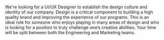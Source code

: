 We're looking for a UI/UX Designer to establish the design culture and identity of our company.  Design is a critical component to building a high quality brand and improving the experience of our programs.  This is an ideal role for someone who enjoys playing in many areas of design and who is looking for a position to truly challenge one’s creative abilities. Your time will be split between both the Engineering and Marketing teams.